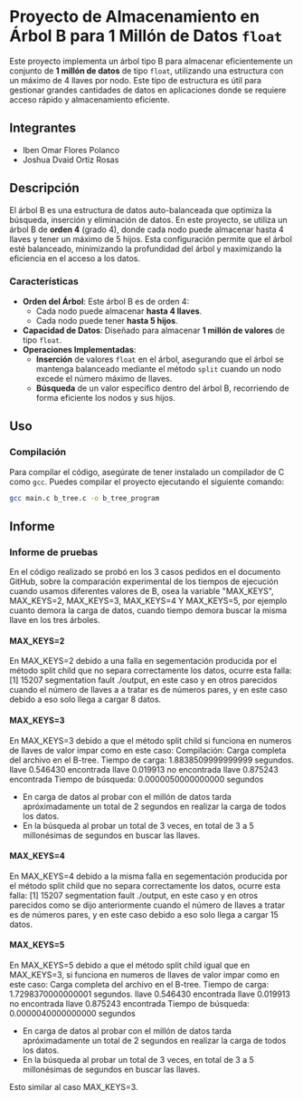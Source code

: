 # Proyecto de Almacenamiento en Árbol B para 1 Millón de Datos `float`

Este proyecto implementa un árbol tipo B para almacenar eficientemente un conjunto de **1 millón de datos** de tipo `float`, utilizando una estructura con un máximo de 4 llaves por nodo. Este tipo de estructura es útil para gestionar grandes cantidades de datos en aplicaciones donde se requiere acceso rápido y almacenamiento eficiente.

## Integrantes
- Iben Omar Flores Polanco
- Joshua Dvaid Ortiz Rosas

## Descripción

El árbol B es una estructura de datos auto-balanceada que optimiza la búsqueda, inserción y eliminación de datos. En este proyecto, se utiliza un árbol B de **orden 4** (grado 4), donde cada nodo puede almacenar hasta 4 llaves y tener un máximo de 5 hijos. Esta configuración permite que el árbol esté balanceado, minimizando la profundidad del árbol y maximizando la eficiencia en el acceso a los datos.

### Características

- **Orden del Árbol**: Este árbol B es de orden 4:
  - Cada nodo puede almacenar **hasta 4 llaves**.
  - Cada nodo puede tener **hasta 5 hijos**.
- **Capacidad de Datos**: Diseñado para almacenar **1 millón de valores** de tipo `float`.
- **Operaciones Implementadas**:
  - **Inserción** de valores `float` en el árbol, asegurando que el árbol se mantenga balanceado mediante el método `split` cuando un nodo excede el número máximo de llaves.
  - **Búsqueda** de un valor específico dentro del árbol B, recorriendo de forma eficiente los nodos y sus hijos.

## Uso

### Compilación

Para compilar el código, asegúrate de tener instalado un compilador de C como `gcc`. Puedes compilar el proyecto ejecutando el siguiente comando:

```bash
gcc main.c b_tree.c -o b_tree_program
```
## Informe

### Informe de pruebas

En el código realizado se probó en los 3 casos pedidos en el documento GitHub, sobre la comparación experimental de los tiempos de ejecución cuando usamos diferentes valores de B, osea la variable "MAX_KEYS", MAX_KEYS=2, MAX_KEYS=3, MAX_KEYS=4 Y MAX_KEYS=5, por ejemplo cuanto demora la carga de datos, cuando tiempo demora buscar la misma llave en los tres árboles.

#### MAX_KEYS=2

En MAX_KEYS=2 debido a una falla en segementación producida por el método split child que no separa correctamente los datos, ocurre esta falla: [1]    15207 segmentation fault  ./output, en este caso y en otros parecidos cuando el número de llaves a a tratar es de números pares, y en este caso debido a eso solo llega a cargar 8 datos.

#### MAX_KEYS=3

En MAX_KEYS=3 debido a que el método split child si funciona en numeros de llaves de valor impar como en este caso:
Compilación:
Carga completa del archivo en el B-tree. Tiempo de carga: 1.8838509999999999 segundos.
llave 0.546430 encontrada
llave 0.019913 no encontrada
llave 0.875243 encontrada
Tiempo de búsqueda: 0.0000050000000000 segundos

- En carga de datos al probar con el millón de datos tarda apróximadamente un total de 2 segundos en realizar la carga de todos los datos.
- En la búsqueda al probar un total de 3 veces, en total de 3 a 5 millonésimas de segundos en buscar las llaves.

#### MAX_KEYS=4

En MAX_KEYS=4 debido a la misma falla en segementación producida por el método split child que no separa correctamente los datos, ocurre esta falla: [1]    15207 segmentation fault  ./output, en este caso y en otros parecidos como se dijo anteriormente cuando el número de llaves a tratar es de números pares, y en este caso debido a eso solo llega a cargar 15 datos.

#### MAX_KEYS=5

En MAX_KEYS=5 debido a que el método split child igual que en MAX_KEYS=3, si funciona en numeros de llaves de valor impar como en este caso:
Carga completa del archivo en el B-tree. Tiempo de carga: 1.7298370000000001 segundos.
llave 0.546430 encontrada
llave 0.019913 no encontrada
llave 0.875243 encontrada
Tiempo de búsqueda: 0.0000040000000000 segundos

- En carga de datos al probar con el millón de datos tarda apróximadamente un total de 2 segundos en realizar la carga de todos los datos.
- En la búsqueda al probar un total de 3 veces, en total de 3 a 5 millonésimas de segundos en buscar las llaves.

Esto similar al caso MAX_KEYS=3.
